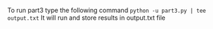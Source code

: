 To run part3 type the following command 
`python -u part3.py | tee output.txt`
It will run and store results in output.txt file